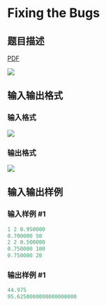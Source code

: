 # Fixing the Bugs

## 题目描述

[problemUrl]: https://uva.onlinejudge.org/index.php?option=com_onlinejudge&Itemid=8&category=27&page=show_problem&problem=2596

[PDF](https://uva.onlinejudge.org/external/115/p11560.pdf)

![](https://cdn.luogu.com.cn/upload/vjudge_pic/UVA11560/2ef0d6b26f2bf7654dc7f19b4a3a52464e998831.png)

## 输入输出格式

### 输入格式

![](https://cdn.luogu.com.cn/upload/vjudge_pic/UVA11560/7eddbfcbd3f34ed260e6a5e8e5bd73354e8e3ab3.png)

### 输出格式

![](https://cdn.luogu.com.cn/upload/vjudge_pic/UVA11560/29e2fd7c968783ef6d771bbcda0e37111c9c2e5f.png)

## 输入输出样例

### 输入样例 #1

```cpp
1 2 0.950000
0.700000 50
2 2 0.500000
0.750000 100
0.750000 20
```


### 输出样例 #1

```cpp
44.975
95.6250000000000000000
```


